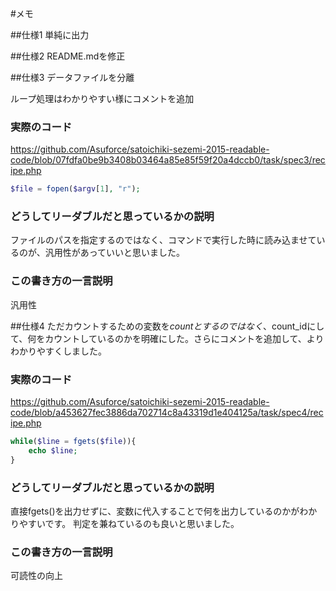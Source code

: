 #メモ

##仕様1
単純に出力

##仕様2
README.mdを修正


##仕様3
データファイルを分離

ループ処理はわかりやすい様にコメントを追加

### 実際のコード
https://github.com/Asuforce/satoichiki-sezemi-2015-readable-code/blob/07fdfa0be9b3408b03464a85e85f59f20a4dccb0/task/spec3/recipe.php

```php
$file = fopen($argv[1], "r");
```

### どうしてリーダブルだと思っているかの説明
ファイルのパスを指定するのではなく、コマンドで実行した時に読み込ませているのが、汎用性があっていいと思いました。

### この書き方の一言説明
汎用性


##仕様4
ただカウントするための変数を$countとするのではなく、$count_idにして、何をカウントしているのかを明確にした。さらにコメントを追加して、よりわかりやすくしました。

### 実際のコード
https://github.com/Asuforce/satoichiki-sezemi-2015-readable-code/blob/a453627fec3886da702714c8a43319d1e404125a/task/spec4/recipe.php

```php
while($line = fgets($file)){
    echo $line;
}
```

### どうしてリーダブルだと思っているかの説明
直接fgets()を出力せずに、変数に代入することで何を出力しているのかがわかりやすいです。
判定を兼ねているのも良いと思いました。

### この書き方の一言説明
可読性の向上